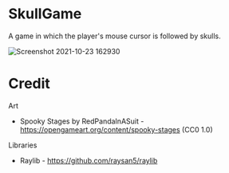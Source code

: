 # SkullGame

A game in which the player's mouse cursor is followed by skulls.

![Screenshot 2021-10-23 162930](https://user-images.githubusercontent.com/14290060/138560628-c0beb0b3-2814-4292-962c-d6fde2e6e207.png)

# Credit

Art
- Spooky Stages by RedPandaInASuit - https://opengameart.org/content/spooky-stages (CC0 1.0)

Libraries
- Raylib - https://github.com/raysan5/raylib

